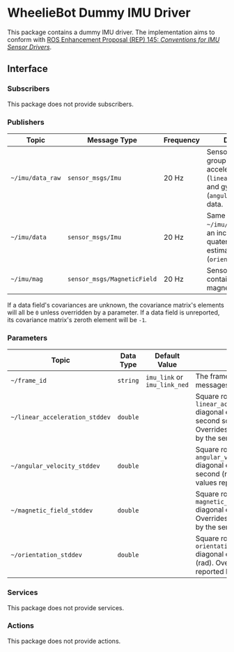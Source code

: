 # WheelieBot Dummy IMU Driver

This package contains a dummy IMU driver. The implementation aims to conform with
[ROS Enhancement Proposal (REP) 145: *Conventions for IMU Sensor Drivers*](https://www.ros.org/reps/rep-0145.html).

## Interface

### Subscribers

This package does not provide subscribers.


### Publishers

| Topic | Message Type | Frequency | Description |
|-------|--------------|-----------|-------------|
| `~/imu/data_raw` | `sensor_msgs/Imu` | 20 Hz | Sensor output grouping accelerometer (`linear_acceleration`) and gyroscope (`angular_velocity`) data. |
| `~/imu/data` | `sensor_msgs/Imu` | 20 Hz | Same as `~/imu/data_raw`, with an included quaternion orientation estimate (`orientation`). |
| `~/imu/mag` | `sensor_msgs/MagneticField` | 20 Hz | Sensor output containing magnetometer data. |

If a data field's covariances are unknown, the covariance matrix's elements will all be `0` unless overridden by a
parameter. If a data field is unreported, its covariance matrix's zeroth element will be `-1`.

### Parameters

| Topic | Data Type | Default Value | Description |
|-------|-----------|---------------|-------------|
| `~/frame_id` | `string` | `imu_link` or `imu_link_ned` | The frame ID to set in outgoing messages. |
| `~/linear_acceleration_stddev` | `double` | | Square root of the `linear_acceleration_covariance` diagonal elements in meters per second squared (m/s^2). Overrides any values reported by the sensor. |
| `~/angular_velocity_stddev` | `double` | | Square root of the `angular_velocity_covariance` diagonal elements in radians per second (rad/s). Overrides any values reported by the sensor. |
| `~/magnetic_field_stddev` | `double` | | Square root of the `magnetic_field_covariance` diagonal elements in teslas (T). Overrides any values reported by the sensor. |
| `~/orientation_stddev` | `double` | | Square root of the `orientation_covariance` diagonal elements in radians (rad). Overrides any values reported by the sensor. |


### Services

This package does not provide services.


### Actions

This package does not provide actions.
